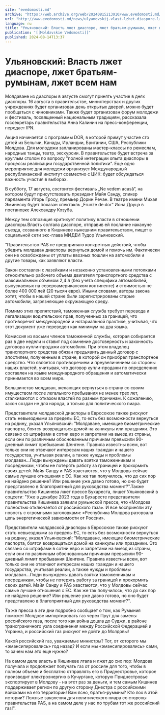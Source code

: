 ```yaml
---
site: "evedomosti.md"
archive: "https://web.archive.org/web/20240815213010/www.evedomosti.md/news/ulyanovskij-vlast-lzhet-diaspore-lzhet-bratyam-rumynam-lzhet"
url: "http://www.evedomosti.md/news/ulyanovskij-vlast-lzhet-diaspore-lzhet-bratyam-rumynam-lzhet"
language: ru
title: "Ульяновский: Власть лжет диаспоре, лжет братьям-румынам, лжет всем нам"
publication: '[[Moldavskie Vedomosti]]'
published: 2024-08-14T13:37
---
```


# Ульяновский: Власть лжет диаспоре, лжет братьям-румынам, лжет всем нам

Молдаване из диаспоры в августе смогут принять участие в днях диаспоры. 16 августа в правительстве, министерствах и других учреждениях будет организован день открытых дверей, можно будет пообщаться с чиновниками. Также будет организован форум молодежи и фестиваль, посвященный национальным традициям, рассказала госсекретарь правительства Анна Калинич на пресс-конференции, передает IPN.

Акция начинается с программы DOR, в которой примут участие сто детей из Бельгии, Канады, Ирландии, Британии, США, Республики Молдова. Для молодежи запланированы мастер-классы по ремеслам, народные танцы, театр, экскурсии. В правительстве будет встреча за круглым столом по вопросу "полной интеграции опыта диаспоры в процессы реализации государственной политики". Еще одно мероприятие для молодежи организует Международный республиканский институт совместно с ЦИК: будет обсуждаться важность участия в выборах.

В субботу, 17 августа, состоится фестиваль „Ne vedem acasă”, на котором будут присутствовать президент Майя Санду, спикер парламента Игорь Гросу, премьер Дорин Речан. В театре имени Михая Эминеску будет показан спектакль „Frunze de dor” Иона Друцэ в постановке Александру Козуба.

Между тем оппозиция критикует политику власти в отношении диаспоры.Власть солгала диаспоре, отправив ей послание накануне съезда, созванного в Кишиневе нынешним правительством, пищет в социальной сети экс-глава МИДЕИ Тудор Ульяновский.

"Правительство PAS не предприняло конкретных действий, чтобы убедить молдаван диаспоры вернуться домой и помочь им. Фактически они не освобождены от уплаты ввозных пошлин на автомобили и другие товары, как заявляют власти.

Закон составлен с лазейками и незаконно установленными потолками относительно рабочего объема двигателя транспортного средства с максимальным объемом 2,4 л (без учета специфики автомобилей, выпускаемых на североамериканском континенте) и стоимостью не более 400 000 лей (20 тысяч евро). Иными словами, авторы закона хотят, чтобы в нашей стране были зарегистрированы старые автомобили, загрязняющие окружающую среду.

Помимо этих препятствий, таможенная служба требует перевода и легализации водительских прав, полученных за границей, что противоречит международной и нотариальной практике, учитывая, что этот документ уже переведен как минимум на два языка.

Комиссия из восьми членов таможенной службы, которая собирается раз в две недели и ставит под сомнение достоверность и законность договора купли-продажи автомобиля. При этом владелец транспортного средства обязан предъявить данный договор с апостилем, полученным в стране, в которой он приобрел транспортное средство. Что является противоречием и преувеличением со стороны наших властей, учитывая, что договор купли-продажи по определению составлен на языке международного обращения и автоматически принимается во всем мире.

Большинство молдаван, желающих вернуться в страну со своим имуществом после легального пребывания не менее трех лет, сталкиваются с отказом властей по разным причинам. К сожалению, закон создан не для народа, а только для политического пиара.

Представители молдавской диаспоры в Евросоюзе также рискуют стать невыездными за пределы ЕС, то есть без возможности вернуться на родину, указал Ульяновский: "Молдаване, имеющие биометрические паспорта, боятся возвращаться домой на каникулы или праздники. Это связано со штрафами в сотни евро и запретами на выезд из страны, если они по различным обоснованным причинам превысили 90-дневный лимит пребывания Шенгене. Правила известны всем, вот только они не отвечают интересам наших граждан и нашего государства, учитывая реалии, а также нужды и проблемы молдаван...Люди вынуждены давать взятки таможенникам и посредникам, чтобы не потерять работу за границей и прокормить своих детей. Майя Санду и PAS хвастаются, что у Молдовы сейчас самые лучшие отношения с ЕС. Как же так получилось, что до сих пор не найдено решение? Или решение уже давно готово, но оно будет представлено в благоприятный для руководства момент?".Также правительство Кишинева лжет прессе Бухареста, пишет Ульяновский в соцсети: "Уже в декабре 2023 года в Бухаресте представители правительства Кишинева заявили румынской прессе, что «Молдова полностью отключается от российского газа». И все восприняли эту новость с огромными заголовками: «Республика Молдова разорвала цепь энергетической зависимости от России».

Представители молдавской диаспоры в Евросоюзе также рискуют стать невыездными за пределы ЕС, то есть без возможности вернуться на родину, указал Ульяновский: "Молдаване, имеющие биометрические паспорта, боятся возвращаться домой на каникулы или праздники. Это связано со штрафами в сотни евро и запретами на выезд из страны, если они по различным обоснованным причинам превысили 90-дневный лимит пребывания Шенгене. Правила известны всем, вот только они не отвечают интересам наших граждан и нашего государства, учитывая реалии, а также нужды и проблемы молдаван...Люди вынуждены давать взятки таможенникам и посредникам, чтобы не потерять работу за границей и прокормить своих детей. Майя Санду и PAS хвастаются, что у Молдовы сейчас самые лучшие отношения с ЕС. Как же так получилось, что до сих пор не найдено решение? Или решение уже давно готово, но оно будет представлено в благоприятный для руководства момент?".

Та же пресса в эти дни подробно сообщает о том, как Румыния поможет Молдове импортировать газ через Прут для замены российского газа, после того как война дошла до Суджи, в районе трансграничного узла соединения между Российской Федерацией и Украина, и российский газ рискуют не дойти до Молдовы!

Какой российский газ, уважаемые министры? Тот, от которого мы «эмансипировались» год назад? И если мы «эмансипировались» сами, то зачем нам это еще нужно?

На самом деле власть в Кишиневе лгала и лжет до сих пор: Молдова получала и продолжает получать газ от россиян для того, чтобы в полном объеме и бесплатно отправлять его в Приднестровье, которое производит электроэнергию в Кучургане, которую Приднестровье экспортирует в Молдову - на этот раз за деньги, и тем самым Кишинев поддерживает регион по другую сторону Днестра с российскими войсками на его территории! Вам ясно, братья-румыны? Кто лох в этой истории? Ложные заявления для политического пиара со стороны правительства PAS, а на самом деле у нас по трубам тот же российский газ!".